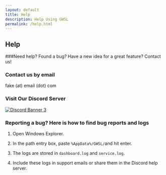 ```yaml
---
layout: default
title: Help
description: Help Using GWSL
permalink: /help.html
---
```


## Help

###Need help? Found a bug? Have a new idea for a great feature? Contact us!

### Contact us by email

fake (at) email (dot) com

### Visit Our Discord Server

[![Discord Banner 3](https://discord.com/api/guilds/618185330289541130/widget.png?style=banner3)](https://discord.gg/VkvNgkH)


### Reporting a bug? Here is how to find bug reports and logs

1.  Open Windows Explorer.

2.  In the path entry box, paste ```%AppData%/GWSL/```and hit enter.

3.  The logs are stored in ```dashboard.log``` and ```service.log```.

4.  Include these logs in support emails or share them in the Discord help server.


